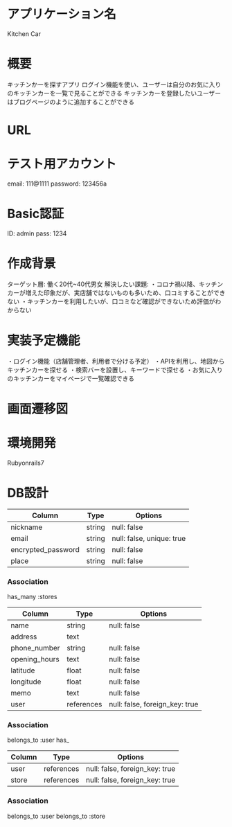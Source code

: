 # アプリケーション名
Kitchen Car

# 概要
キッチンかーを探すアプリ
ログイン機能を使い、ユーザーは自分のお気に入りのキッチンカーを一覧で見ることができる
キッチンカーを登録したいユーザーはブログページのように追加することができる

# URL


# テスト用アカウント
email: 111@1111
password: 123456a

# Basic認証
ID: admin
pass: 1234

# 作成背景
ターゲット層: 働く20代~40代男女
解決したい課題: 
・コロナ禍以降、キッチンカーが増えた印象だが、実店舗ではないものも多いため、口コミすることができない
・キッチンカーを利用したいが、口コミなど確認ができないため評価がわからない

# 実装予定機能
・ログイン機能（店舗管理者、利用者で分ける予定）
・APIを利用し、地図からキッチンカーを探せる
・検索バーを設置し、キーワードで探せる
・お気に入りのキッチンカーをマイページで一覧確認できる



# 画面遷移図


# 環境開発
Rubyonrails7


# DB設計

<!-- usersテーブル -->
| Column             | Type   | Options                   |
| ------------------ | ------ | ----------- |
| nickname            | string  | null: false               |
| email               | string  | null: false, unique: true |
| encrypted_password  | string  | null: false               |
| place               | string  | null: false               |


### Association
has_many :stores

<!-- storesテーブル -->
| Column             | Type   | Options                   |
| ------------------ | ------ | ----------- |
| name          | string      | null: false                    |
| address       | text        |                                |
| phone_number  | string      | null: false                    |
| opening_hours | text        | null: false                    |
| latitude      | float       | null: false                    |
| longitude     | float       | null: false                    |
| memo          | text        | null: false                    |
| user          | references  | null: false, foreign_key: true |

### Association
belongs_to :user
has_

<!-- bookmarksテーブル -->
| Column             | Type   | Options                   |
| ------------------ | ------ | ----------- |
| user          | references  | null: false, foreign_key: true |
| store         | references  | null: false, foreign_key: true |

### Association
belongs_to :user
belongs_to :store